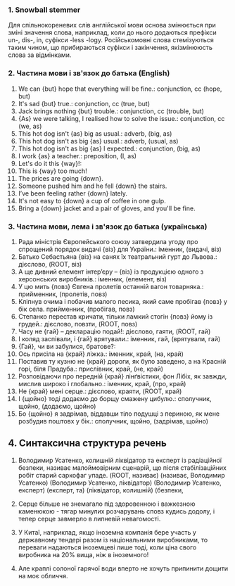 ### 1. Snowball stemmer
Для спільнокореневих слів англійської мови основа змінюється при зміні значення слова, наприклад, коли до нього додаються префікси un-, dis-, in, суфікси -less -logy.
Російськомовні слова стемізуються таким чином, що прибираються суфікси і закінчення, якізмінююсть слова за відмінками.

### 2. Частина мови і зв'язок до батька (English)
1. We can {but} hope that everything will be fine.: сonjunction, cc (hope, but)
2. It's sad {but} true.: conjunction, cc (true, but)
3. Jack brings nothing {but} trouble.: conjunction, cc (trouble, but)
4. {As} we were talking, I realised how to solve the issue.: conjunction, cc (we, as)
5. This hot dog isn't {as} big as usual.: adverb, (big, as)
6. This hot dog isn't as big {as} usual.: adverb, (usual, as)
7. This hot dog isn't as big {as} I expected.: conjunction, (big, as)
8. I work {as} a teacher.: preposition, (I, as)
9. Let's do it this {way}!: 
10. This is {way} too much!
11. The prices are going {down}.
12. Someone pushed him and he fell {down} the stairs.
13. I’ve been feeling rather {down} lately.
14. It's not easy to {down} a cup of coffee in one gulp.
15. Bring a {down} jacket and a pair of gloves, and you'll be fine.

### 3. Частина мови, лема і зв'язок до батька (українська)
1. Рада міністрів Європейського союзу затвердила угоду про спрощений порядок видачі {віз} для України.: іменник, (видачі, віз)
2. Батько Себастьяна {віз} на санях їх театральний гурт до Львова.: дієслово, (ROOT, віз)
3. А ще дивний елемент інтер’єру – {віз} із продукцією одного з херсонських виробників.: іменник, (елемент, віз)
4. У цю мить {повз} Євгена пролетів останній вагон товарняка.: прийменник, (пролетів, повз)
5. Кліпнув очима і побачив малого песика, який саме пробігав {повз} у бік села. прийменник, (пробігав, повз)
6. Степанко перестав кричати, тільки ламкий стогін {повз} йому із грудей.: дієслово, повзти, (ROOT, повз)
7. Часу не {гай} – декларацію подай!: дієслово, гаяти, (ROOT, гай)
8. І коляд заспівали, і {гай} врятували.: іменник, гай, (врятували, гай)
9. {Гай}, чи ви забулися, братове?: 
10. Ось присіла на {край} ліжка.: іменник, край, (на, край)
11. Поставив ту кузню не {край} дороги, як було заведено, а на Красній горі, біля Прадуба.: прислівник, край, (не, край)
12. Розповідаючи про передній {край} лінґвістики, фон Лібіх, як завжди, мислив широко і глобально.: іменник, край, (про, край)
13. Не {край} мені серце.: дієслово, краяти, (ROOT, край)
14. І {щойно} тоді додаємо до борщу смажену цибулю.: сполучник, щойно, (додаємо, щойно)
15. Бо {щойно} я задрімав, віддавши тіло подушці з периною, як мене розбудив поштовх у бік.: сполучник, щойно, (задрімав, щойно)

## 4. Cинтаксична структура речень
1. Володимир Усатенко, колишній ліквідатор та експерт із радіаційної безпеки, називає малоймовірним сценарій, що після стабілізаційних робіт старий саркофаг упаде.
(ROOT, називає)
(називає, Володимир Усатенко)
(Володимир Усатенко, ліквідатор)
(Володимир Усатенко, експерт)
(експерт, та)
(ліквідатор, колишній)
(безпеки, 

2. Серце більше не знемагало під здоровенною і важкезною каменюкою - тягар минулих розчарувань сповз кудись додолу, і тепер серце завмерло в липневій невагомості.
3. У Китаї, наприклад, якщо іноземна компанія бере участь у державному тендері разом із національними виробниками, то переваги надаються іноземцеві лише тоді, коли ціна свого виробника на 20% вища, ніж в іноземного!
4. Але краплі солоної гарячої води вперто не хочуть припинити дощити на моє обличчя.
